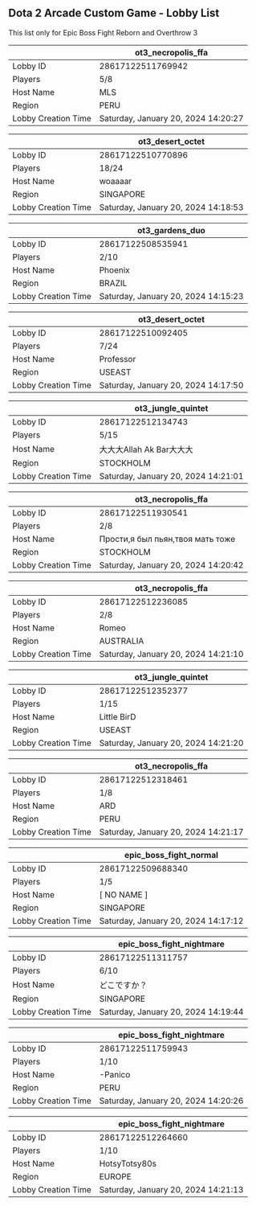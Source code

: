 ## Dota 2 Arcade Custom Game - Lobby List

This list only for Epic Boss Fight Reborn and Overthrow 3

|  | ot3_necropolis_ffa |
| ------ | ------ |
| Lobby ID | 28617122511769942 |
| Players | 5/8 |
| Host Name | MLS |
| Region | PERU |
| Lobby Creation Time | Saturday, January 20, 2024 14:20:27 |


|  | ot3_desert_octet |
| ------ | ------ |
| Lobby ID | 28617122510770896 |
| Players | 18/24 |
| Host Name | woaaaar |
| Region | SINGAPORE |
| Lobby Creation Time | Saturday, January 20, 2024 14:18:53 |


|  | ot3_gardens_duo |
| ------ | ------ |
| Lobby ID | 28617122508535941 |
| Players | 2/10 |
| Host Name | Phoenix |
| Region | BRAZIL |
| Lobby Creation Time | Saturday, January 20, 2024 14:15:23 |


|  | ot3_desert_octet |
| ------ | ------ |
| Lobby ID | 28617122510092405 |
| Players | 7/24 |
| Host Name | Professor |
| Region | USEAST |
| Lobby Creation Time | Saturday, January 20, 2024 14:17:50 |


|  | ot3_jungle_quintet |
| ------ | ------ |
| Lobby ID | 28617122512134743 |
| Players | 5/15 |
| Host Name | 大大大Allah Ak Bar大大大 |
| Region | STOCKHOLM |
| Lobby Creation Time | Saturday, January 20, 2024 14:21:01 |


|  | ot3_necropolis_ffa |
| ------ | ------ |
| Lobby ID | 28617122511930541 |
| Players | 2/8 |
| Host Name | Прости,я был пьян,твоя мать тоже |
| Region | STOCKHOLM |
| Lobby Creation Time | Saturday, January 20, 2024 14:20:42 |


|  | ot3_necropolis_ffa |
| ------ | ------ |
| Lobby ID | 28617122512236085 |
| Players | 2/8 |
| Host Name | Romeo |
| Region | AUSTRALIA |
| Lobby Creation Time | Saturday, January 20, 2024 14:21:10 |


|  | ot3_jungle_quintet |
| ------ | ------ |
| Lobby ID | 28617122512352377 |
| Players | 1/15 |
| Host Name | Little BirD |
| Region | USEAST |
| Lobby Creation Time | Saturday, January 20, 2024 14:21:20 |


|  | ot3_necropolis_ffa |
| ------ | ------ |
| Lobby ID | 28617122512318461 |
| Players | 1/8 |
| Host Name | ARD |
| Region | PERU |
| Lobby Creation Time | Saturday, January 20, 2024 14:21:17 |


|  | epic_boss_fight_normal |
| ------ | ------ |
| Lobby ID | 28617122509688340 |
| Players | 1/5 |
| Host Name | [ NO NAME ] |
| Region | SINGAPORE |
| Lobby Creation Time | Saturday, January 20, 2024 14:17:12 |


|  | epic_boss_fight_nightmare |
| ------ | ------ |
| Lobby ID | 28617122511311757 |
| Players | 6/10 |
| Host Name | どこですか？ |
| Region | SINGAPORE |
| Lobby Creation Time | Saturday, January 20, 2024 14:19:44 |


|  | epic_boss_fight_nightmare |
| ------ | ------ |
| Lobby ID | 28617122511759943 |
| Players | 1/10 |
| Host Name | -Panico |
| Region | PERU |
| Lobby Creation Time | Saturday, January 20, 2024 14:20:26 |


|  | epic_boss_fight_nightmare |
| ------ | ------ |
| Lobby ID | 28617122512264660 |
| Players | 1/10 |
| Host Name | HotsyTotsy80s |
| Region | EUROPE |
| Lobby Creation Time | Saturday, January 20, 2024 14:21:13 |


